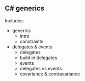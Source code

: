 ## C# generics

Includes:
- generics
  - intro
  - constraints
- delegates & events
  - delegates
  - build in delegates
  - events
  - delegates vs events
  - covariance & contravariance